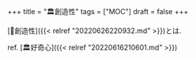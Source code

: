 +++
title = "🏛創造性"
tags = ["MOC"]
draft = false
+++

[📝創造性]({{< relref "20220626220932.md" >}})とは.

ref. [🏛好奇心]({{< relref "20220616210601.md" >}})
